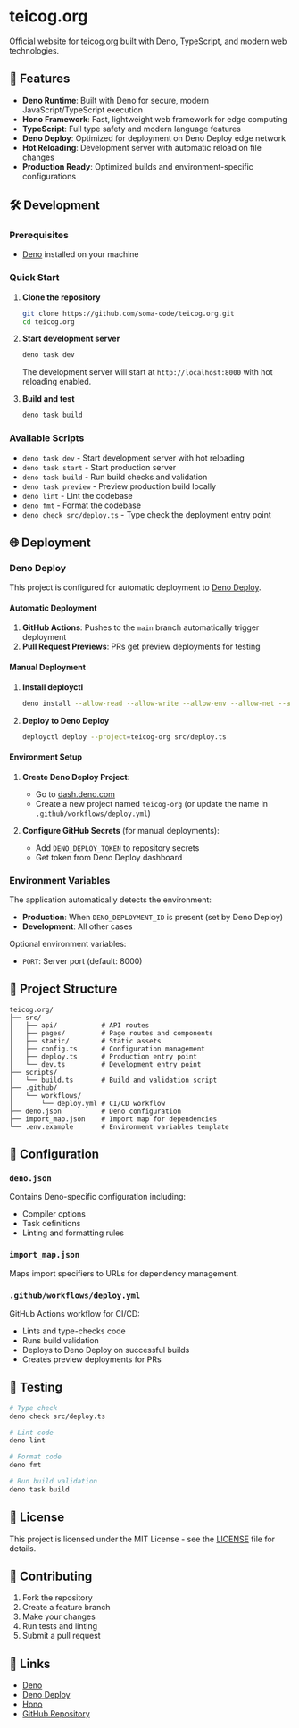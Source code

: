 # teicog.org

Official website for teicog.org built with Deno, TypeScript, and modern web technologies.

## 🚀 Features

- **Deno Runtime**: Built with Deno for secure, modern JavaScript/TypeScript execution
- **Hono Framework**: Fast, lightweight web framework for edge computing
- **TypeScript**: Full type safety and modern language features
- **Deno Deploy**: Optimized for deployment on Deno Deploy edge network
- **Hot Reloading**: Development server with automatic reload on file changes
- **Production Ready**: Optimized builds and environment-specific configurations

## 🛠️ Development

### Prerequisites

- [Deno](https://deno.land/manual/getting_started/installation) installed on your machine

### Quick Start

1. **Clone the repository**
   ```bash
   git clone https://github.com/soma-code/teicog.org.git
   cd teicog.org
   ```

2. **Start development server**
   ```bash
   deno task dev
   ```
   
   The development server will start at `http://localhost:8000` with hot reloading enabled.

3. **Build and test**
   ```bash
   deno task build
   ```

### Available Scripts

- `deno task dev` - Start development server with hot reloading
- `deno task start` - Start production server
- `deno task build` - Run build checks and validation
- `deno task preview` - Preview production build locally
- `deno lint` - Lint the codebase
- `deno fmt` - Format the codebase
- `deno check src/deploy.ts` - Type check the deployment entry point

## 🌐 Deployment

### Deno Deploy

This project is configured for automatic deployment to [Deno Deploy](https://deno.com/deploy).

#### Automatic Deployment

1. **GitHub Actions**: Pushes to the `main` branch automatically trigger deployment
2. **Pull Request Previews**: PRs get preview deployments for testing

#### Manual Deployment

1. **Install deployctl**
   ```bash
   deno install --allow-read --allow-write --allow-env --allow-net --allow-run --no-check -r -f https://deno.land/x/deploy/deployctl.ts
   ```

2. **Deploy to Deno Deploy**
   ```bash
   deployctl deploy --project=teicog-org src/deploy.ts
   ```

#### Environment Setup

1. **Create Deno Deploy Project**:
   - Go to [dash.deno.com](https://dash.deno.com)
   - Create a new project named `teicog-org` (or update the name in `.github/workflows/deploy.yml`)

2. **Configure GitHub Secrets** (for manual deployments):
   - Add `DENO_DEPLOY_TOKEN` to repository secrets
   - Get token from Deno Deploy dashboard

### Environment Variables

The application automatically detects the environment:

- **Production**: When `DENO_DEPLOYMENT_ID` is present (set by Deno Deploy)
- **Development**: All other cases

Optional environment variables:
- `PORT`: Server port (default: 8000)

## 📁 Project Structure

```
teicog.org/
├── src/
│   ├── api/           # API routes
│   ├── pages/         # Page routes and components
│   ├── static/        # Static assets
│   ├── config.ts      # Configuration management
│   ├── deploy.ts      # Production entry point
│   └── dev.ts         # Development entry point
├── scripts/
│   └── build.ts       # Build and validation script
├── .github/
│   └── workflows/
│       └── deploy.yml # CI/CD workflow
├── deno.json          # Deno configuration
├── import_map.json    # Import map for dependencies
└── .env.example       # Environment variables template
```

## 🔧 Configuration

### `deno.json`
Contains Deno-specific configuration including:
- Compiler options
- Task definitions
- Linting and formatting rules

### `import_map.json`
Maps import specifiers to URLs for dependency management.

### `.github/workflows/deploy.yml`
GitHub Actions workflow for CI/CD:
- Lints and type-checks code
- Runs build validation
- Deploys to Deno Deploy on successful builds
- Creates preview deployments for PRs

## 🧪 Testing

```bash
# Type check
deno check src/deploy.ts

# Lint code
deno lint

# Format code
deno fmt

# Run build validation
deno task build
```

## 📝 License

This project is licensed under the MIT License - see the [LICENSE](LICENSE) file for details.

## 🤝 Contributing

1. Fork the repository
2. Create a feature branch
3. Make your changes
4. Run tests and linting
5. Submit a pull request

## 🔗 Links

- [Deno](https://deno.land/)
- [Deno Deploy](https://deno.com/deploy)
- [Hono](https://hono.dev/)
- [GitHub Repository](https://github.com/soma-code/teicog.org)
